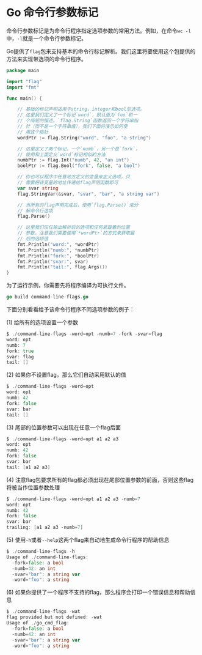 # Go 命令行参数标记
命令行参数标记是为命令行程序指定选项参数的常用方法。例如，在命令`wc -l`中，`-l`就是一个命令行参数标记。

Go提供了`flag`包来支持基本的命令行标记解析。我们这里将要使用这个包提供的方法来实现带选项的命令行程序。

```go
package main

import "flag"
import "fmt"

func main() {

	// 基础的标记声明适用于string，integer和bool型选项。
	// 这里我们定义了一个标记`word`，默认值为`foo`和一
	// 个简短的描述。`flag.String`函数返回一个字符串指
	// 针（而不是一个字符串值），我们下面将演示如何使
	// 用这个指针
	wordPtr := flag.String("word", "foo", "a string")

	// 这里定义了两个标记，一个`numb`，另一个是`fork`，
	// 使用和上面定义`word`标记相似的方法
	numbPtr := flag.Int("numb", 42, "an int")
	boolPtr := flag.Bool("fork", false, "a bool")

	// 你也可以程序中任意地方定义的变量来定义选项，只
	// 需要把该变量的地址传递给flag声明函数即可
	var svar string
	flag.StringVar(&svar, "svar", "bar", "a string var")

	// 当所有的flag声明完成后，使用`flag.Parse()`来分
	// 解命令行选项
	flag.Parse()

	// 这里我们仅仅输出解析后的选项和任何紧跟着的位置
	// 参数，注意我们需要使用`*wordPtr`的方式来获取最
	// 后的选项值
	fmt.Println("word:", *wordPtr)
	fmt.Println("numb:", *numbPtr)
	fmt.Println("fork:", *boolPtr)
	fmt.Println("svar:", svar)
	fmt.Println("tail:", flag.Args())
}
```
为了运行示例，你需要先将程序编译为可执行文件。
```go
go build command-line-flags.go
```
下面分别看看给予该命令行程序不同选项参数的例子：

(1) 给所有的选项设置一个参数

```go
$ ./command-line-flags -word=opt -numb=7 -fork -svar=flag
word: opt
numb: 7
fork: true
svar: flag
tail: []
```
(2) 如果你不设置flag，那么它们自动采用默认的值
```go
$ ./command-line-flags -word=opt
word: opt
numb: 42
fork: false
svar: bar
tail: []
```
(3) 尾部的位置参数可以出现在任意一个flag后面
```go
$ ./command-line-flags -word=opt a1 a2 a3
word: opt
numb: 42
fork: false
svar: bar
tail: [a1 a2 a3]
```
(4) 注意flag包要求所有的flag都必须出现在尾部位置参数的前面，否则这些flag将被当作位置参数处理
```go
$ ./command-line-flags -word=opt a1 a2 a3 -numb=7
word: opt
numb: 42
fork: false
svar: bar
trailing: [a1 a2 a3 -numb=7]
```
(5) 使用`-h`或者`--help`这两个flag来自动地生成命令行程序的帮助信息
```go
$ ./command-line-flags -h
Usage of ./command-line-flags:
  -fork=false: a bool
  -numb=42: an int
  -svar="bar": a string var
  -word="foo": a string
```
(6) 如果你提供了一个程序不支持的flag，那么程序会打印一个错误信息和帮助信息
```go
$ ./command-line-flags -wat
flag provided but not defined: -wat
Usage of ./go_cmd_flag:
  -fork=false: a bool
  -numb=42: an int
  -svar="bar": a string var
  -word="foo": a string
```